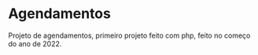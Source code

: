 # Agendamentos
Projeto de agendamentos, primeiro projeto feito com php, feito no começo do ano de 2022.
